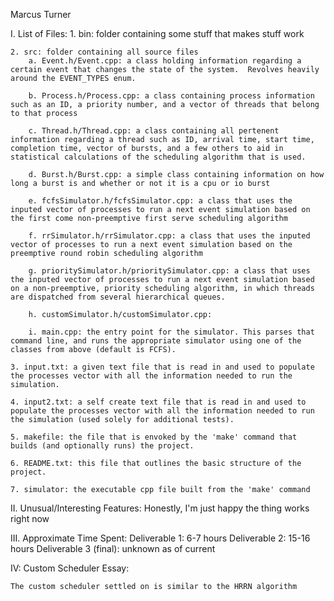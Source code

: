 Marcus Turner

I. List of Files:
	1. bin: folder containing some stuff that makes stuff work

	2. src: folder containing all source files
		a. Event.h/Event.cpp: a class holding information regarding a certain event that changes the state of the system.  Revolves heavily around the EVENT_TYPES enum.

		b. Process.h/Process.cpp: a class containing process information such as an ID, a priority number, and a vector of threads that belong to that process

		c. Thread.h/Thread.cpp: a class containing all pertenent information regarding a thread such as ID, arrival time, start time, completion time, vector of bursts, and a few others to aid in statistical calculations of the scheduling algorithm that is used.

		d. Burst.h/Burst.cpp: a simple class containing information on how long a burst is and whether or not it is a cpu or io burst

		e. fcfsSimulator.h/fcfsSimulator.cpp: a class that uses the inputed vector of processes to run a next event simulation based on the first come non-preemptive first serve scheduling algorithm

		f. rrSimulator.h/rrSimulator.cpp: a class that uses the inputed vector of processes to run a next event simulation based on the preemptive round robin scheduling algorithm

		g. prioritySimulator.h/prioritySimulator.cpp: a class that uses the inputed vector of processes to run a next event simulation based on a non-preemptive, priority scheduling algorithm, in which threads are dispatched from several hierarchical queues.

		h. customSimulator.h/customSimulator.cpp:

		i. main.cpp: the entry point for the simulator. This parses that command line, and runs the appropriate simulator using one of the classes from above (default is FCFS).

	3. input.txt: a given text file that is read in and used to populate the processes vector with all the information needed to run the simulation.

	4. input2.txt: a self create text file that is read in and used to populate the processes vector with all the information needed to run the simulation (used solely for additional tests).

	5. makefile: the file that is envoked by the 'make' command that builds (and optionally runs) the project.

	6. README.txt: this file that outlines the basic structure of the project.

	7. simulator: the executable cpp file built from the 'make' command

II. Unusual/Interesting Features:
	Honestly, I'm just happy the thing works right now

III. Approximate Time Spent:
	Deliverable 1: 6-7 hours
	Deliverable 2: 15-16 hours
	Deliverable 3 (final): unknown as of current

IV: Custom Scheduler Essay:
	
	The custom scheduler settled on is similar to the HRRN algorithm